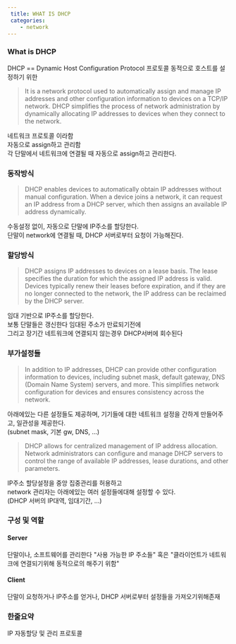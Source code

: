 ```yaml
---
 title: WHAT IS DHCP 
 categories: 
    - network 
---
```


### What is DHCP 
DHCP == Dynamic Host Configuration Protocol 
프로토콜 동적으로 호스트를 설정하기 위한 

> It is a network protocol used to automatically assign and manage IP addresses and other configuration information to devices on a TCP/IP network. DHCP simplifies the process of network administration by dynamically allocating IP addresses to devices when they connect to the network.

네트워크 프로토콜 이라함  <br>
자동으로 assign하고 관리함<br>
각 단말에서 네트워크에 연결될 때 자동으로 assign하고 관리한다. <br>


### 동작방식
> DHCP enables devices to automatically obtain IP addresses without manual configuration. When a device joins a network, it can request an IP address from a DHCP server, which then assigns an available IP address dynamically.

수동설정 없이, 자동으로 단말에 IP주소를 할당한다. <br>
단말이 network에 연결될 때, DHCP 서버로부터 요청이 가능해진다. <br>

### 할당방식
> DHCP assigns IP addresses to devices on a lease basis. The lease specifies the duration for which the assigned IP address is valid. Devices typically renew their leases before expiration, and if they are no longer connected to the network, the IP address can be reclaimed by the DHCP server.

임대 기반으로 IP주소를 할당한다.<br>
보통 단말들은 갱신한다 임대된 주소가 만료되기전에 <br>
그리고 장기간 네트워크에 연결되지 않는경우 DHCP서버에 회수된다 <br>



### 부가설정들 
> In addition to IP addresses, DHCP can provide other configuration information to devices, including subnet mask, default gateway, DNS (Domain Name System) servers, and more. This simplifies network configuration for devices and ensures consistency across the network.

아래에있는 다른 설정들도 제공하며, 기기들에 대한 네트워크 설정을 간하게 만들어주고, 일관성을 제공한다.<br>
(subnet mask, 기본 gw, DNS,  ...)<br>


> DHCP allows for centralized management of IP address allocation. Network administrators can configure and manage DHCP servers to control the range of available IP addresses, lease durations, and other parameters.

IP주소 할당설정을 중앙 집중관리를 허용하고 <br>
network 관리자는 아래에있는 여러 설정들에대해 설정할 수 있다. <br>
(DHCP 서버의 IP대역, 임대기간, ...)<br>


### 구성 및 역할 
#### Server 
단말이나, 소프트웨어를 관리한다 "사용 가능한 IP 주소들" 혹은 "클라이언트가 네트워크에 연결되기위해 동적으로의 해주기 위함"

#### Client
단말이 요청하거나 IP주소를 얻거나, DHCP 서버로부터 설정들을 가져오기위해존재 


### 한줄요약
IP 자동할당 및 관리 프로토콜
